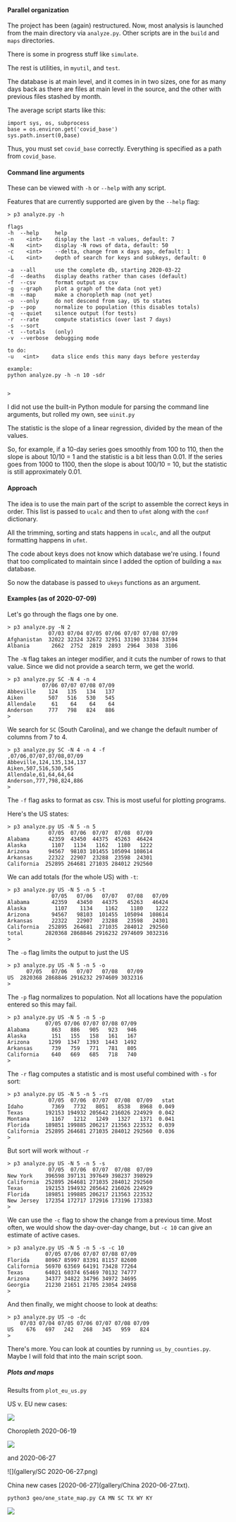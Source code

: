 #### Parallel organization

The project has been (again) restructured.  Now, most analysis is launched from the main directory via ``analyze.py``.  Other scripts are in the  ``build`` and ``maps`` directories.  

There is some in progress stuff like ``simulate``.

The rest is utilities, in ``myutil``, and ``test``.

The database is at main level, and it comes in in two sizes, one for as many days back as there are files at main level in the source, and the other with previous files stashed by month.

The average script starts like this:

    import sys, os, subprocess
    base = os.environ.get('covid_base')
    sys.path.insert(0,base)
    
Thus, you must set ``covid_base`` correctly.  Everything is specified as a path from ``covid_base``.

#### Command line arguments

These can be viewed with ``-h`` or ``--help`` with any script.

Features that are currently supported are given by the ``--help`` flag:

	> p3 analyze.py -h
	
	flags
	-h  --help     help
	-n    <int>    display the last -n values, default: 7
	-N    <int>    display -N rows of data, default: 50
	-c    <int>    --delta, change from x days ago, default: 1
	-L    <int>    depth of search for keys and subkeys, default: 0
	
	-a  --all      use the complete db, starting 2020-03-22
	-d  --deaths   display deaths rather than cases (default)
	-f  --csv      format output as csv
	-g  --graph    plot a graph of the data (not yet)
	-m  --map      make a choropleth map (not yet)
	-o  --only     do not descend from say, US to states
	-p  --pop      normalize to population (this disables totals)
	-q  --quiet    silence output (for tests)
	-r  --rate     compute statistics (over last 7 days)
	-s  --sort     
	-t  --totals   (only)
	-v  --verbose  debugging mode
	
	to do:
	-u   <int>    data slice ends this many days before yesterday 
	
	example:
	python analyze.py -h -n 10 -sdr
	
	
	>

I did not use the built-in Python module for parsing the command line arguments, but rolled my own, see ``uinit.py``

The statistic is the slope of a linear regression, divided by the mean of the values.  

So, for example, if a 10-day series goes smoothly from 100 to 110, then the slope is about 10/10 = 1 and the statistic is a bit less than 0.01.  If the series goes from 1000 to 1100, then the slope is about 100/10 = 10, but the statistic is still approximately 0.01.

#### Approach

The idea is to use the main part of the script to assemble the correct keys in order.  This list is passed to ``ucalc`` and then to ``ufmt`` along with the ``conf`` dictionary.

All the trimming, sorting and stats happens in ``ucalc``, and all the output formatting happens in ``ufmt``.

The code about keys does not know which database we're using.  I found that too complicated to maintain since I added the option of building a ``max`` database.  

So now the database is passed to ``ukeys`` functions as an argument.

#### Examples (as of 2020-07-09)

Let's go through the flags one by one.

    > p3 analyze.py -N 2
	             07/03 07/04 07/05 07/06 07/07 07/08 07/09
	Afghanistan  32022 32324 32672 32951 33190 33384 33594
	Albania       2662  2752  2819  2893  2964  3038  3106

The ``-N`` flag takes an integer modifier, and it cuts the number of rows to that value.  Since we did not provide a search term, we get the world.

    > p3 analyze.py SC -N 4 -n 4
	           07/06 07/07 07/08 07/09
	Abbeville    124   135   134   137
	Aiken        507   516   530   545
	Allendale     61    64    64    64
	Anderson     777   798   824   886
	>

We search for ``SC`` (South Carolina), and we change the default number of columns from 7 to 4.

    > p3 analyze.py SC -N 4 -n 4 -f
	,07/06,07/07,07/08,07/09
	Abbeville,124,135,134,137
	Aiken,507,516,530,545
	Allendale,61,64,64,64
	Anderson,777,798,824,886
	>

The ``-f`` flag asks to format as csv.  This is most useful for plotting programs.

Here's the US states:

	> p3 analyze.py US -N 5 -n 5
	             07/05  07/06  07/07  07/08  07/09
	Alabama      42359  43450  44375  45263  46424
	Alaska        1107   1134   1162   1180   1222
	Arizona      94567  98103 101455 105094 108614
	Arkansas     22322  22907  23288  23598  24301
	California  252895 264681 271035 284012 292560


We can add totals (for the whole US) with ``-t``:

	> p3 analyze.py US -N 5 -n 5 -t
	              07/05   07/06   07/07   07/08   07/09
	Alabama       42359   43450   44375   45263   46424
	Alaska         1107    1134    1162    1180    1222
	Arizona       94567   98103  101455  105094  108614
	Arkansas      22322   22907   23288   23598   24301
	California   252895  264681  271035  284012  292560
	total       2820368 2868846 2916232 2974609 3032316
	>

The ``-o`` flag limits the output to just the US

	> p3 analyze.py US -N 5 -n 5 -o
	      07/05   07/06   07/07   07/08   07/09
	US  2820368 2868846 2916232 2974609 3032316
	>

The ``-p`` flag normalizes to population.  Not all locations have the population entered so this may fail.

	> p3 analyze.py US -N 5 -n 5 -p
	            07/05 07/06 07/07 07/08 07/09
	Alabama       863   886   905   923   946
	Alaska        151   155   158   161   167
	Arizona      1299  1347  1393  1443  1492
	Arkansas      739   759   771   781   805
	California    640   669   685   718   740
	> 

The ``-r`` flag computes a statistic and is most useful combined with ``-s`` for sort:

	> p3 analyze.py US -N 5 -n 5 -rs
	             07/05  07/06  07/07  07/08  07/09   stat
	Idaho         7369   7732   8051   8538   8968  0.049
	Texas       192153 194932 205642 216026 224929  0.042
	Montana       1167   1212   1249   1327   1371  0.041
	Florida     189851 199885 206217 213563 223532  0.039
	California  252895 264681 271035 284012 292560  0.036
	>

But sort will work without ``-r``

	> p3 analyze.py US -N 5 -n 5 -s 
	             07/05  07/06  07/07  07/08  07/09
	New York    396598 397131 397649 398237 398929
	California  252895 264681 271035 284012 292560
	Texas       192153 194932 205642 216026 224929
	Florida     189851 199885 206217 213563 223532
	New Jersey  172354 172717 172916 173196 173383
	>

We can use the ``-c`` flag to show the change from a previous time.  Most often, we would show the day-over-day change, but ``-c 10`` can give an estimate of active cases.

	> p3 analyze.py US -N 5 -n 5 -s -c 10
	            07/05 07/06 07/07 07/08 07/09
	Florida     80967 85997 83391 81157 82600
	California  56970 63569 64191 73428 77264
	Texas       64021 60374 65469 70132 74777
	Arizona     34377 34822 34796 34972 34695
	Georgia     21230 21651 21705 23054 24958
	>

And then finally, we might choose to look at deaths:

    > p3 analyze.py US -o -dc            
	    07/03 07/04 07/05 07/06 07/07 07/08 07/09
	US    676   697   242   268   345   959   824
	> 

There's more.  You can look at counties by running ``us_by_counties.py``.  Maybe I will fold that into the main script soon.

##### Plots and maps

Results from ``plot_eu_us.py``

US v. EU new cases:

![](gallery/US_EU-06-28b.png)

Choropleth 2020-06-19

![](gallery/us-choro-06-19.png)

and 2020-06-27

![](gallery/SC 2020-06-27.png)

China new cases [2020-06-27](gallery/China 2020-06-27.txt).

    python3 geo/one_state_map.py CA MN SC TX WY KY
    
![](gallery/states.png)